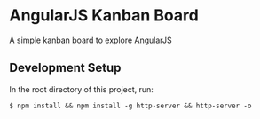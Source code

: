 # AngularJS Kanban Board

A simple kanban board to explore AngularJS

## Development Setup

In the root directory of this project, run:

```
$ npm install && npm install -g http-server && http-server -o

```